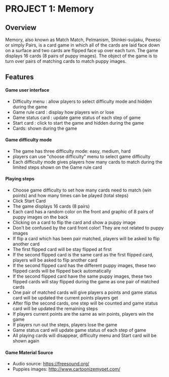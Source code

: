 # PROJECT 1: Memory

## Overview

Memory, also known as Match Match, Pelmanism, Shinkei-suijaku, Pexeso or simply Pairs, is a card game in which all of the cards are laid face down on a surface and two cards are flipped face up over each turn. The game displays 16 cards (8 pairs of puppy images). The object of the game is to turn over pairs of matching cards to match puppy images.

## Features

#### Game user interface

- Difficulty menu :  allow players to select difficulty mode and hidden during the game
- Game rule card : display how players win or lose
- Game status card : update game status of each step of game
- Start card : click to start the game and hidden during the game
- Cards: shown during the game

#### Game difficulty mode

- The game has three difficulty mode: easy, medium, hard
- players can use "choose difficulty" menu to select game difficulty
- Each difficulty mode gives players how many cards to match during the limited steps shown on the Game rule card

#### Playing steps

- Choose game difficulty to set how many cards need to match (win points) and how many times can be played (total steps)
- Click Start Card
- The game displays 16 cards (8 pairs)
- Each card has a random color on the front and graphic of 8 pairs of puppy images on the back
- Clicking on a card to flip the card and show a puppy image
- Don't be confused by the card front color! They are not related to puppy images
- If flip a card which has been pair matched, players will be asked to flip another card
- The first flipped card will be stay flipped at first
- If the second flipped card is the same card as the first flipped card, players will be asked to flip another card
- If the second flipped card has the different puppy images, these two flipped cards will be flipped back automatically
- If  the second flipped card have the same puppy images, these two flipped cards will stay flipped during the game as one pair of matched cards
- One pair of matched cards will give players a  points and game status card will be updated the current points players get
- After flip the second cards, one step will be counted and game status card will be updated the remaining steps
- If players current points are the same as win points, players win the game
- If players run out the steps, players lose the game
- Game status card will update game status of each step of game 
- All playing cards will disappear, difficulty menu and Start card will be shown again

#### Game Material Source

- Audio source: https://freesound.org/
- Puppies images: http://www.cartoonizemypet.com/

